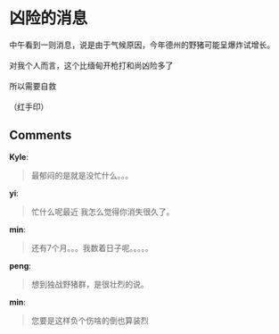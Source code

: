 # 凶险的消息

<div id="msgcns!9884D0A402622CB2!3956" class="bvMsg">中午看到一则消息，说是由于气候原因，今年德州的野猪可能呈爆炸试增长。<br /><br />对我个人而言，这个比缅甸开枪打和尚凶险多了<br /><br />所以需要自救<br /><br />（红手印）<br /></div>

## Comments

**Kyle**:
> 最郁闷的是就是没忙什么。。。

**yi**:
> 忙什么呢最近
我怎么觉得你消失很久了。

**min**:
> 还有7个月。。。我数着日子呢。。。。。

**peng**:
> 想到独战野猪群，是很壮烈的说。

**min**:
> 您要是这样负个伤啥的倒也算装烈

